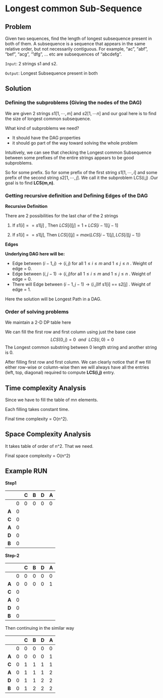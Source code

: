 # Longest common Sub-Sequence

## Problem

Given two sequences, find the length of longest subsequence present in both of them. A subsequence is a sequence that appears in the same relative order, but not necessarily contiguous. For example, “ac”, “abf”, “bef”, “acg”, ‘”dfg”, ... etc are subsequences of “abcdefg”.

`Input`: 2 strings s1 and s2.

`Output`: Longest Subsequence present in both

## Solution

### Defining the subproblems (Giving the nodes of the DAG)

We are given 2 strings $s1[1 , \cdots ,m ]$​​ and $s2[1,\cdots n]$​​​ and our goal here is to find the size of longest common subsequence.

What kind of subproblems we need?

- It should have the DAG properties
- it should go part of the way toward solving the whole problem

Intuitively, we can see that checking the Longest common Subsequence between some prefixes of the entire strings appears to be good subproblems.

So for some prefix. So for some prefix of the first string $s1[1,\cdots,i]$​​ and some prefix of the second string $s2[1,\cdots,j]$​​​. We call it the subproblem LCS(i,j) .Our goal is to find **LCS(m,n)**.

### Getting recursive definition and Defining Edges of the DAG

**Recursive Definition**

There are 2 possibilities for the last char of the 2 strings

1. If $s1[i] == s1[j]$ , Then $LCS[i][j] = 1+ LCS[i-1][j-1]$

2. If $s1[i] == s1[j]$, Then $LCS[i][j] = max(LCS[i-1][j], LCS[i][j-1])$​



**Edges**

**Underlying DAG here will be:**

* Edge between $(i-1, j) \rightarrow (i,j)$ for all $1\le i \le m$ and $1 \le j \le n$ . Weight of edge = 0.
* Edge between $(i, j-1) \rightarrow (i,j)$​ for all $1\le i \le m$​ and $1 \le j \le n$​ . Weight of edge = 0.
* There will Edge between $(i-1, j-1) \rightarrow (i,j)$​ If s1[i] == s2[j] . Weight of edge = 1.

Here the solution will be Longest Path in a DAG.

### Order of solving problems 

We maintain a 2-D DP table here

We can fill the first row and first column using just the base case 
$$
LCS(0,j) = 0 \ \ and \ \ LCS(i,0) = 0
$$
The Longest common substring between 0 length string and another string is 0.

After filling first row and first column. We can clearly notice that if we fill either row-wise or column-wise then we will always have all the entries (left, top, diagonal) required to compute **LCS(i,j)** entry.

## Time complexity Analysis

Since we have to fill the table of mn elements.

Each filling takes constant time.

Final time complexity = O(n^2).

## Space Complexity Analysis

It takes table of order of n^2. That we need.

Final space complexity = O(n^2)

## Example RUN

**Step1**

|       |      | C    | B    | D    | A    |
| ----- | ---- | ---- | ---- | ---- | ---- |
|       | 0    | 0    | 0    | 0    | 0    |
| **A** | 0    |      |      |      |      |
| **C** | 0    |      |      |      |      |
| **A** | 0    |      |      |      |      |
| **D** | 0    |      |      |      |      |
| **B** | 0    |      |      |      |      |

**Step-2**


|       |      | C    | B    | D    | A    |
| ----- | ---- | ---- | ---- | ---- | ---- |
|       | 0    | 0    | 0    | 0    | 0    |
| **A** | 0    | 0    | 0    | 0    | 1    |
| **C** | 0    |      |      |      |      |
| **A** | 0    |      |      |      |      |
| **D** | 0    |      |      |      |      |
| **B** | 0    |      |      |      |      |

Then continuing in the similar way


|       |      | C    | B    | D    | A    |
| ----- | ---- | ---- | ---- | ---- | ---- |
|       | 0    | 0    | 0    | 0    | 0    |
| **A** | 0    | 0    | 0    | 0    | 1    |
| **C** | 0    | 1    | 1    | 1    | 1    |
| **A** | 0    | 1    | 1    | 1    | 2    |
| **D** | 0    | 1    | 1    | 2    | 2    |
| **B** | 0    | 1    | 2    | 2    | 2    |





